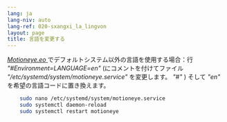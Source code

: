 ```yaml
---
lang: ja
lang-niv: auto
lang-ref: 020-sxangxi_la_lingvon
layout: page
title: 言語を変更する
---
```


 [ _Motioneye.eo_ ](https://github.com/jmichault/motioneye.eo) でデフォルトシステム以外の言語を使用する場合：行 _"#Environment=LANGUAGE=en"_ (にコメントを付けてファイル _"/etc/systemd/system/motioneye.service"_ を変更します。 _"#"_ ) そして _"en"_ を希望の言語コードに置き換えます。

```bash
    sudo nano /etc/systemd/system/motioneye.service
    sudo systemctl daemon-reload
    sudo systemctl restart motioneye
```

